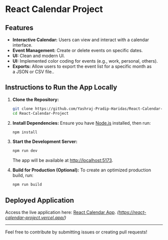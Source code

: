 # React Calendar Project

## Features
- **Interactive Calendar:** Users can view and interact with a calendar interface.
- **Event Management:** Create or delete events on specific dates.
- **UI:** Clean and modern UI.
- **UI:** Implemented color coding for events (e.g., work, personal, others).
- **Exports:** Allow users to export the event list for a specific month as a JSON or CSV file..


## Instructions to Run the App Locally

1. **Clone the Repository:**
   ```bash
   git clone https://github.com/Yashraj-Pradip-Haridas/React-Calendar-Project.git
   cd React-Calendar-Project
   ```

2. **Install Dependencies:**
   Ensure you have [Node.js](https://nodejs.org/) installed, then run:
   ```bash
   npm install
   ```

3. **Start the Development Server:**
   ```bash
   npm run dev
   ```
   The app will be available at [http://localhost:5173](http://localhost:5173).

4. **Build for Production (Optional):**
   To create an optimized production build, run:
   ```bash
   npm run build
   ```

## Deployed Application
Access the live application here: [React Calendar App](#). *(https://react-calendar-project.vercel.app/)*

---

Feel free to contribute by submitting issues or creating pull requests!

